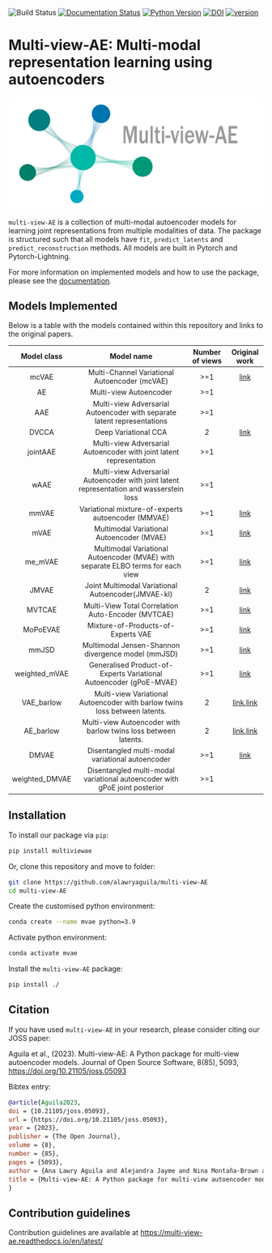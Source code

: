 ![Build Status](https://github.com/alawryaguila/multi-view-ae/actions/workflows/ci.yml/badge.svg)
[![Documentation Status](https://readthedocs.org/projects/multi-view-ae/badge/?version=latest)](https://multi-view-ae.readthedocs.io/en/latest/?badge=latest)
[![Python Version](https://img.shields.io/badge/python-3.7%20%7C%203.8%20%7C%203.9%20%7C%203.10%20-blue)](https://github.com/alawryaguila/multi-view-ae)
[![DOI](https://joss.theoj.org/papers/10.21105/joss.05093/status.svg)](https://joss.theoj.org/papers/10.21105/joss.05093)
[![version](https://img.shields.io/pypi/v/multiviewae)](https://pypi.org/project/multiviewae/)

# Multi-view-AE: Multi-modal representation learning using autoencoders
<p align="center">
  <img src="https://github.com/alawryaguila/multi-view-AE/blob/master/docs/figures/logo.png" width="600px"></center>
</p>

`multi-view-AE` is a collection of multi-modal autoencoder models for learning joint representations from multiple modalities of data. The package is structured such that all models have `fit`, `predict_latents` and `predict_reconstruction` methods. All models are built in Pytorch and Pytorch-Lightning. 

For more information on implemented models and how to use the package, please see the [documentation](https://multi-view-ae.readthedocs.io/en/latest/).

## Models Implemented

Below is a table with the models contained within this repository and links to the original papers.

|Model class   |Model name                                                                                   |Number of views   |Original work|
|:------------:|:-------------------------------------------------------------------------------------------:|:----------------:|:-----------:|
| mcVAE        | Multi-Channel Variational Autoencoder (mcVAE)                                               | >=1              |[link](http://proceedings.mlr.press/v97/antelmi19a.html)|
| AE           | Multi-view Autoencoder                                                                      |   >=1            |               |
| AAE          | Multi-view Adversarial Autoencoder with separate latent representations                     |    >=1           |               |
| DVCCA        | Deep Variational CCA                                                                        |    2             |[link](https://arxiv.org/abs/1610.03454)|
| jointAAE     | Multi-view Adversarial Autoencoder with joint latent representation                         |   >=1            |               |
| wAAE         | Multi-view Adversarial Autoencoder with joint latent representation and wasserstein loss    |    >=1           |               |
| mmVAE        | Variational mixture-of-experts autoencoder (MMVAE)                                          |   >=1            |[link](https://arxiv.org/abs/1911.03393)|
| mVAE         | Multimodal Variational Autoencoder (MVAE)                                                   |    >=1           |[link](https://arxiv.org/abs/1802.05335)|
| me_mVAE      | Multimodal Variational Autoencoder (MVAE) with separate ELBO terms for each view            |    >=1           |[link](https://arxiv.org/abs/1802.05335)|
| JMVAE        |  Joint Multimodal Variational Autoencoder(JMVAE-kl)                                         |    2             |[link](https://arxiv.org/abs/1611.01891)|
| MVTCAE       | Multi-View Total Correlation Auto-Encoder (MVTCAE)                                          |    >=1           |[link](https://proceedings.neurips.cc/paper/2021/file/65a99bb7a3115fdede20da98b08a370f-Paper.pdf)|
| MoPoEVAE     |  Mixture-of-Products-of-Experts VAE                                                         |    >=1           |[link](https://arxiv.org/pdf/2105.02470.pdf)|
| mmJSD        |  Multimodal Jensen-Shannon divergence model (mmJSD)                                         |    >=1           |[link](https://arxiv.org/abs/2006.08242)|
|weighted_mVAE |  Generalised Product-of-Experts Variational Autoencoder (gPoE-MVAE)                         |    >=1           |[link](https://arxiv.org/abs/2303.12706)|
| VAE_barlow   | Multi-view Variational Autoencoder with barlow twins loss between latents.                  |    2             |[link](https://arxiv.org/abs/2103.03230),[link](https://joss.theoj.org/papers/10.21105/joss.03823https://joss.theoj.org/papers/10.21105/joss.03823)|
| AE_barlow    | Multi-view Autoencoder with barlow twins loss between latents.                              |    2             |[link](https://arxiv.org/abs/2103.03230),[link](https://joss.theoj.org/papers/10.21105/joss.03823https://joss.theoj.org/papers/10.21105/joss.03823)|
| DMVAE        | Disentangled multi-modal variational autoencoder                                            |    >=1           |[link](https://arxiv.org/abs/2012.13024)|
|weighted_DMVAE| Disentangled multi-modal variational autoencoder with gPoE joint posterior                  |    >=1           |               |


## Installation
To install our package via `pip`:
```bash
pip install multiviewae
```

Or, clone this repository and move to folder:
```bash
git clone https://github.com/alawryaguila/multi-view-AE
cd multi-view-AE
```

Create the customised python environment:
```bash
conda create --name mvae python=3.9
```

Activate python environment:
```bash
conda activate mvae
```

Install the ``multi-view-AE`` package:
```bash
pip install ./
```

## Citation
If you have used `multi-view-AE` in your research, please consider citing our JOSS paper: 

Aguila et al., (2023). Multi-view-AE: A Python package for multi-view autoencoder models. Journal of Open Source Software, 8(85), 5093, https://doi.org/10.21105/joss.05093

Bibtex entry:
```bibtex
@article{Aguila2023, 
doi = {10.21105/joss.05093}, 
url = {https://doi.org/10.21105/joss.05093}, 
year = {2023}, 
publisher = {The Open Journal}, 
volume = {8}, 
number = {85}, 
pages = {5093}, 
author = {Ana Lawry Aguila and Alejandra Jayme and Nina Montaña-Brown and Vincent Heuveline and Andre Altmann}, 
title = {Multi-view-AE: A Python package for multi-view autoencoder models}, journal = {Journal of Open Source Software} 
}
```
## Contribution guidelines
Contribution guidelines are available at https://multi-view-ae.readthedocs.io/en/latest/
